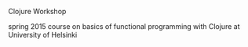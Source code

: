 Clojure Workshop

spring 2015 course on basics of functional programming with Clojure at University of Helsinki
